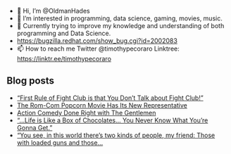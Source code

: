 - 👋 Hi, I’m @OldmanHades
- 👀 I’m interested in programming, data science, gaming, movies, music.
- 🌱 Currently trying to improve my knowledge and understanding of both programming and Data Science.
- https://bugzilla.redhat.com/show_bug.cgi?id=2002083
- 📫 How to reach me Twitter @timothypecoraro
Linktree: https://linktr.ee/timothypecoraro

## Blog posts
<!-- BLOG-POST-LIST:START -->
- [“First Rule of Fight Club is that You Don’t Talk about Fight Club!”](https://medium.com/@timothypecoraro/first-rule-of-fight-club-is-that-you-dont-talk-about-fight-club-eb5bef3d6159?source=rss-5097f5c9b801------2)
- [The Rom-Com Popcorn Movie Has Its New Representative](https://medium.com/@timothypecoraro/the-rom-com-popcorn-movie-has-its-new-representative-f8fe12293f6f?source=rss-5097f5c9b801------2)
- [Action Comedy Done Right with The Gentlemen](https://medium.com/@timothypecoraro/action-comedy-done-right-with-the-gentlemen-01eb20b39ae3?source=rss-5097f5c9b801------2)
- [“…Life is Like a Box of Chocolates… You Never Know What You’re Gonna Get.”](https://medium.com/@timothypecoraro/life-if-like-a-box-of-chocolates-you-never-know-what-youre-gonna-get-c9a9dd85affa?source=rss-5097f5c9b801------2)
- [“You see, in this world there’s two kinds of people, my friend: Those with loaded guns and those…](https://medium.com/@timothypecoraro/you-see-in-this-world-theres-two-kinds-of-people-my-friend-those-with-loaded-guns-and-those-b1d56a8e8524?source=rss-5097f5c9b801------2)
<!-- BLOG-POST-LIST:END -->
